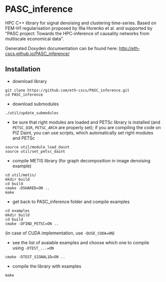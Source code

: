 # PASC_inference

HPC C++ library for signal denoising and clustering time-series. 
Based on FEM-H1 regularisation proposed by Illia Horenko et al. and supported by "PASC project: Towards the HPC-inference of causality networks from multiscale economical data".

Generated Doxyden documentation can be found here: http://eth-cscs.github.io/PASC_inference/

## Installation
- download library
```
git clone https://github.com/eth-cscs/PASC_inference.git
cd PASC_inference
```
- download submodules
```
./util/update_submodules
```
- be sure that right modules are loaded and PETSc library is installed (and `PETSC_DIR`, `PETSC_ARCH` are properly set); if you are compiling the code on PIZ Daint, you can use scripts, which automatically set right modules and PETSc
```
source util/module_load_daint
source util/set_petsc_daint
```
- compile METIS library (for graph decomposition in image denoising example)
```
cd util/metis/
mkdir build
cd build
cmake -DSHARED=ON ..
make
```
- get back to PASC_inference folder and compile examples
```
cd examples
mkdir build
cd build
cmake -DFIND_PETSC=ON ..
```
(in case of CUDA implementation, use `-DUSE_CUDA=ON`)
- see the list of avaiable examples and choose which one to compile using `-DTEST_...=ON`
```
cmake -DTEST_SIGNAL1D=ON ..
```
- compile the library with examples
```
make
```
